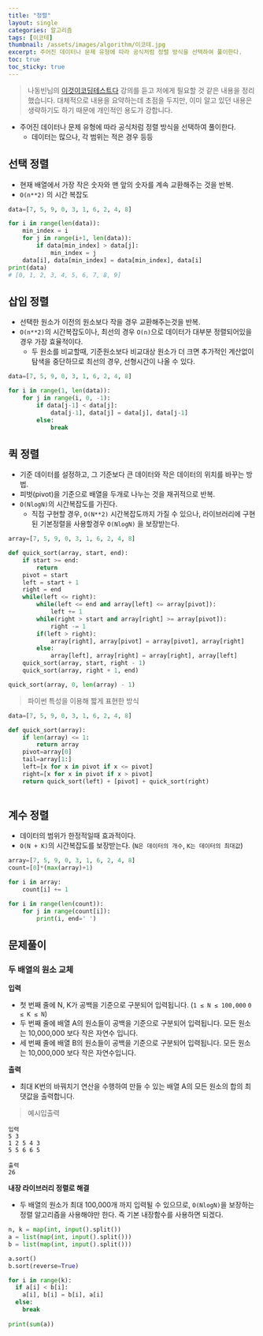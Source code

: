 ```yaml
---
title: "정렬"
layout: single
categories: 알고리즘
tags: [이코테]
thumbnail: /assets/images/algorithm/이코테.jpg
excerpt: 주어진 데이터나 문제 유형에 따라 공식처럼 정렬 방식을 선택하여 풀이한다.
toc: true
toc_sticky: true
---
```


> 나동빈님의 [이것이코딩테스트다](https://www.youtube.com/playlist?list=PLRx0vPvlEmdAghTr5mXQxGpHjWqSz0dgC) 강의를 듣고 저에게 필요할 것 같은 내용을 정리했습니다.
> 대체적으로 내용을 요약하는데 초점을 두지만, 이미 알고 있던 내용은 생략하기도 하기 때문에 개인적인 용도가 강합니다.

- 주어진 데이터나 문제 유형에 따라 공식처럼 정렬 방식을 선택하여 풀이한다.
    - 데이터는 많으나, 각 범위는 적은 경우 등등

## 선택 정렬

- 현재 배열에서 가장 작은 숫자와 맨 앞의 숫자를 계속 교환해주는 것을 반복.
- `O(n**2)` 의 시간 복잡도

```python
data=[7, 5, 9, 0, 3, 1, 6, 2, 4, 8]

for i in range(len(data)):
	min_index = i
	for j in range(i+1, len(data)):
		if data[min_index] > data[j]:
			min_index = j
	data[i], data[min_index] = data[min_index], data[i]
print(data)
# [0, 1, 2, 3, 4, 5, 6, 7, 8, 9]
```

## 삽입 정렬

- 선택한 원소가 이전의 원소보다 작을 경우 교환해주는것을 반복.
- `O(n**2)`의 시간복잡도이나, 최선의 경우 `O(n)`으로 데이터가 대부분 정렬되어있을 경우 가장 효율적이다.
    - 두 원소를 비교할때, 기준원소보다 비교대상 원소가 더 크면 추가적인 계산없이 탐색을 중단하므로 최선의 경우, 선형시간이 나올 수 있다.

```python
data=[7, 5, 9, 0, 3, 1, 6, 2, 4, 8]

for i in range(1, len(data)):
	for j in range(i, 0, -1):
		if data[j-1] < data[j]:
			data[j-1], data[j] = data[j], data[j-1]
		else:
			break
```

## 퀵 정렬

- 기준 데이터를 설정하고, 그 기준보다 큰 데이터와 작은 데이터의 위치를 바꾸는 방법.
- 피벗(pivot)을 기준으로 배열을 두개로 나누는 것을 재귀적으로 반복.
- `O(NlogN)`의 시간복잡도를 가진다.
    - 직접 구현할 경우, `O(N**2)` 시간복잡도까지 가질 수 있으나, 라이브러리에 구현된 기본정렬을 사용할경우 `O(NlogN)` 을 보장받는다.

```python
array=[7, 5, 9, 0, 3, 1, 6, 2, 4, 8]

def quick_sort(array, start, end):
	if start >= end:
		return
	pivot = start
	left = start + 1
	right = end
	while(left <= right):
		while(left <= end and array[left] <= array[pivot]):
			left += 1
		while(right > start and array[right] >= array[pivot]):
			right -= 1
		if(left > right):
			array[right], array[pivot] = array[pivot], array[right]
		else:
			array[left], array[right] = array[right], array[left]
	quick_sort(array, start, right - 1)
	quick_sort(array, right + 1, end)

quick_sort(array, 0, len(array) - 1)
```
> 파이썬 특성을 이용해 짧게 표현한 방식
>

```python
data=[7, 5, 9, 0, 3, 1, 6, 2, 4, 8]

def quick_sort(array):
	if len(array) <= 1:
		return array
	pivot=array[0]
	tail=array[1:]
	left=[x for x in pivot if x <= pivot]
	right=[x for x in pivot if x > pivot]
	return quick_sort(left) + [pivot] + quick_sort(right)
	
```

## 계수 정렬

- 데이터의 범위가 한정적일때 효과적이다.
- `O(N + K)`의 시간복잡도를 보장받는다. (`N은 데이터의 개수`, `K는 데이터의 최대값`)

```python
array=[7, 5, 9, 0, 3, 1, 6, 2, 4, 8]
count=[0]*(max(array)+1)

for i in array:
	count[i] += 1

for i in range(len(count)):
	for j in range(count[i]):
		print(i, end=' ')
```

## 문제풀이

### 두 배열의 원소 교체


**입력**
- 첫 번째 줄에 N, K가 공백을 기준으로 구분되어 입력됩니다. (`1 ≤ N ≤ 100,000` `0 ≤ K ≤ N`)
- 두 번째 줄에 배열 A의 원소들이 공백을 기준으로 구분되어 입력됩니다. 모든 원소는 10,000,000 보다 작은 자연수 입니다.
- 세 번째 줄에 배열 B의 원소들이 공백을 기준으로 구분되어 입력됩니다. 모든 원소는 10,000,000 보다 작은 자연수입니다.

**출력**
- 최대 K번의 바꿔치기 연산을 수행하여 만들 수 있는 배열 A의 모든 원소의 합의 최댓값을 출력합니다.

> 예시입출력
> 

```
입력
5 3
1 2 5 4 3
5 5 6 6 5

출력
26
```

**내장 라이브러리 정렬로 해결**
- 두 배열의 원소가 최대 100,000개 까지 입력될 수 있으므로, `O(NlogN)`을 보장하는 정렬 알고리즘을 사용해야만 한다. 즉 기본 내장함수를 사용하면 되겠다.

```python
n, k = map(int, input().split())
a = list(map(int, input().split()))
b = list(map(int, input().split()))

a.sort()
b.sort(reverse=True)

for i in range(k):
  if a[i] < b[i]:
    a[i], b[i] = b[i], a[i]
  else:
    break
  
print(sum(a))
```